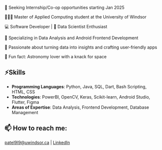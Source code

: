 🤝 Seeking Internship/Co-op opportunities starting Jan 2025

👩🏻‍🎓 Master of Applied Computing student at the University of Windsor

💻 Software Developer | 🚀 Data Scientist Enthusiast

🔭 Specializing in Data Analysis and Android Frontend Development

🌱 Passionate about turning data into insights and crafting user-friendly apps

🌌 Fun fact: Astronomy lover with a knack for space



## ⚡Skills
- **Programming Languages**: Python, Java, SQL, Dart, Bash Scripting, HTML, CSS
- **Technologies**: PowerBI, OpenCV, Keras, Scikit-learn, Android Studio, Flutter, Figma
- **Areas of Expertise**: Data Analysis, Frontend Development, Database Management



## 📫 How to reach me:
patel9l9@uwindsor.ca | [LinkedIn](https://www.linkedin.com/in/mansi-patel-3012)


